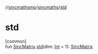 //[sincmathsmp](../../index.md)/[sincmaths](index.md)/[std](std.md)

# std

[common]\
fun [SincMatrix](-sinc-matrix/index.md).[std](std.md)(dim: [Int](https://kotlinlang.org/api/latest/jvm/stdlib/kotlin/-int/index.html) = 1): [SincMatrix](-sinc-matrix/index.md)
